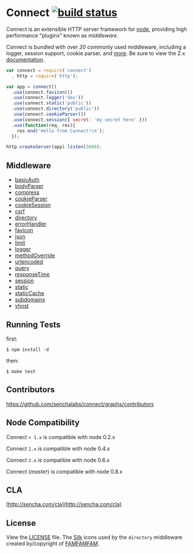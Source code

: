 # Connect [![build status](https://secure.travis-ci.org/senchalabs/connect.png)](http://travis-ci.org/senchalabs/connect)

  Connect is an extensible HTTP server framework for [node](http://nodejs.org), providing high performance "plugins" known as _middleware_.

 Connect is bundled with over _20_ commonly used middleware, including
 a logger, session support, cookie parser, and [more](http://senchalabs.github.com/connect). Be sure to view the 2.x [documentation](http://senchalabs.github.com/connect/).

```js
var connect = require('connect')
  , http = require('http');

var app = connect()
  .use(connect.favicon())
  .use(connect.logger('dev'))
  .use(connect.static('public'))
  .use(connect.directory('public'))
  .use(connect.cookieParser())
  .use(connect.session({ secret: 'my secret here' }))
  .use(function(req, res){
    res.end('Hello from Connect!\n');
  });

http.createServer(app).listen(3000);
```

## Middleware

  - [basicAuth](http://www.senchalabs.org/connect/basicAuth.html)
  - [bodyParser](http://www.senchalabs.org/connect/bodyParser.html)
  - [compress](http://www.senchalabs.org/connect/compress.html)
  - [cookieParser](http://www.senchalabs.org/connect/cookieParser.html)
  - [cookieSession](http://www.senchalabs.org/connect/cookieSession.html)
  - [csrf](http://www.senchalabs.org/connect/csrf.html)
  - [directory](http://www.senchalabs.org/connect/directory.html)
  - [errorHandler](http://www.senchalabs.org/connect/errorHandler.html)
  - [favicon](http://www.senchalabs.org/connect/favicon.html)
  - [json](http://www.senchalabs.org/connect/json.html)
  - [limit](http://www.senchalabs.org/connect/limit.html)
  - [logger](http://www.senchalabs.org/connect/logger.html)
  - [methodOverride](http://www.senchalabs.org/connect/methodOverride.html)
  - [urlencoded](http://www.senchalabs.org/connect/urlencoded.html)
  - [query](http://www.senchalabs.org/connect/query.html)
  - [responseTime](http://www.senchalabs.org/connect/responseTime.html)
  - [session](http://www.senchalabs.org/connect/session.html)
  - [static](http://www.senchalabs.org/connect/static.html)
  - [staticCache](http://www.senchalabs.org/connect/staticCache.html)
  - [subdomains](http://www.senchalabs.org/connect/subdomains.html)
  - [vhost](http://www.senchalabs.org/connect/vhost.html)

## Running Tests

first:

    $ npm install -d

then:

    $ make test

## Contributors

 https://github.com/senchalabs/connect/graphs/contributors

## Node Compatibility

  Connect `< 1.x` is compatible with node 0.2.x


  Connect `1.x` is compatible with node 0.4.x


  Connect `2.x` is compatible with node 0.6.x


  Connect (_master_) is compatible with node 0.8.x

## CLA

 [http://sencha.com/cla](http://sencha.com/cla)

## License

View the [LICENSE](https://github.com/senchalabs/connect/blob/master/LICENSE) file. The [Silk](http://www.famfamfam.com/lab/icons/silk/) icons used by the `directory` middleware created by/copyright of [FAMFAMFAM](http://www.famfamfam.com/).
